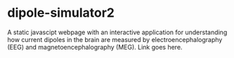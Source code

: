 # dipole-simulator2
A static javascipt webpage with an interactive application for understanding how current dipoles in the brain are measured by electroencephalography (EEG) and magnetoencephalography (MEG). Link goes here.
